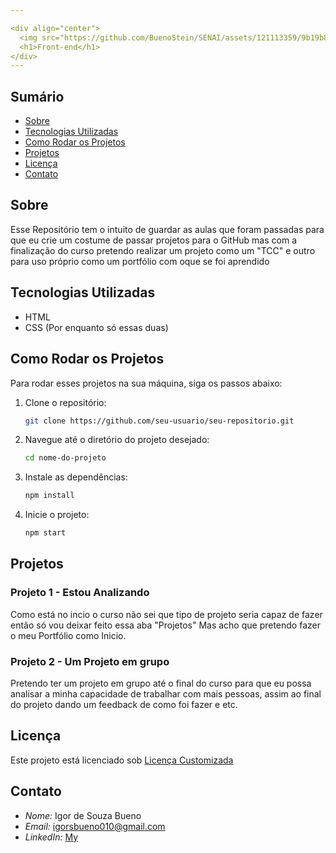 ```yaml
---

<div align="center">
  <img src="https://github.com/BuenoStein/SENAI/assets/121113359/9b19b88d-9c84-4e19-aeba-fadc4fff6b94" alt="SENAI">
  <h1>Front-end</h1>
</div>
---
```


## Sumário
- [Sobre](#sobre)
- [Tecnologias Utilizadas](#tecnologias-utilizadas)
- [Como Rodar os Projetos](#como-rodar-os-projetos)
- [Projetos](#projetos)
- [Licença](#licença)
- [Contato](#contato)



## Sobre

Esse Repositório tem o intuito de guardar as aulas que foram passadas para que eu crie um costume de passar projetos para o GitHub mas com a finalização do curso pretendo realizar um projeto como um "TCC" e outro para uso próprio como um portfólio com oque se foi aprendido 



## Tecnologias Utilizadas

- HTML
- CSS
(Por enquanto só essas duas)




## Como Rodar os Projetos

Para rodar esses projetos na sua máquina, siga os passos abaixo:

1. Clone o repositório:
   ```bash
   git clone https://github.com/seu-usuario/seu-repositorio.git
   ```

2. Navegue até o diretório do projeto desejado:
   ```bash
   cd nome-do-projeto
   ```

3. Instale as dependências:
   ```bash
   npm install
   ```

4. Inicie o projeto:
   ```bash
   npm start
   ```


## Projetos

### Projeto 1 - Estou Analizando  
Como está no incio o curso não sei que tipo de projeto seria capaz de fazer então só vou deixar feito essa aba "Projetos"
Mas acho que pretendo fazer o meu Portfólio como Inicio.

### Projeto 2 - Um Projeto em grupo
Pretendo ter um projeto em grupo até o final do curso para que eu possa analisar a minha capacidade de trabalhar com mais pessoas,
assim ao final do projeto dando um feedback de como foi fazer e etc.




## Licença
Este projeto está licenciado sob <a href="LICENSE">Licença Customizada</a>   




## Contato

- *Nome:* Igor de Souza Bueno
- *Email:* igorsbueno010@gmail.com
- *LinkedIn:* [My](https://www.linkedin.com/in/igor-de-souza-3b0b67267/)
